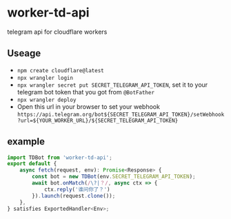 # worker-td-api
telegram api for cloudflare workers

## Useage
- `npm create cloudflare@latest`
- `npx wrangler login`
- `npx wrangler secret put SECRET_TELEGRAM_API_TOKEN`, set it to your telegram bot token that you got from `@BotFather`
- `npx wrangler deploy`
- Open this url in your browser to set your webhook `https://api.telegram.org/bot${SECRET_TELEGRAM_API_TOKEN}/setWebhook?url=${YOUR_WORKER_URL}/${SECRET_TELEGRAM_API_TOKEN}`

## example
```typescript 
import TDBot from 'worker-td-api';
export default {
	async fetch(request, env): Promise<Response> {
		const bot = new TDBot(env.SECRET_TELEGRAM_API_TOKEN);
        await bot.onMatch(/\?|？/, async ctx => {
            ctx.reply('谁问你了？')
        }).launch(request.clone());
	},
} satisfies ExportedHandler<Env>;
```